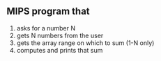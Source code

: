 MIPS program that 
-----------------

1. asks for a number N
2. gets N numbers from the user
3. gets the array range on which to sum (1-N only)
4. computes and prints that sum

